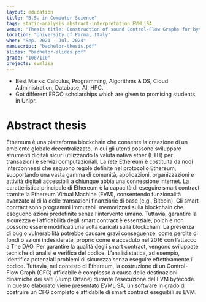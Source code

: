 ```yaml
---
layout: education
title: "B.S. in Computer Science"
tags: static-analysis abstract-interpretation EVMLiSA
venue: "Thesis title: Construction of sound Control‑Flow Graphs for bytecode EVM."
location: "University of Parma, Italy"
when: "Sep. 2021 ‑ Jul. 2024"
manuscript: "bachelor-thesis.pdf"
slides: "bachelor-slides.pdf"
grade: "108/110"
projects: evmlisa
---
```


* Best Marks: Calculus, Programming, Algorithms & DS, Cloud Administration, Database, AI, HPC.
* Got different ERGO scholarships which are given to promising students in Unipr.

# Abstract thesis
Ethereum è una piattaforma blockchain che consente la creazione di un ambiente globale decentralizzato, in cui gli utenti possono sviluppare strumenti digitali sicuri utilizzando la valuta nativa ether (ETH) per transazioni e servizi computazionali.
La rete Ethereum è costituita da nodi interconnessi che seguono regole definite nel protocollo Ethereum, supportando una vasta gamma di comunità, applicazioni, organizzazioni e attività digitali accessibili a chiunque abbia una connessione internet.
La caratteristica principale di Ethereum è la capacità di eseguire smart contract tramite la Ethereum Virtual Machine (EVM), consentendo funzionalità avanzate al di là delle transazioni finanziarie di base (e.g., Bitcoin). Gli smart contract sono programmi immutabili memorizzati sulla blockchain che eseguono azioni predefinite senza l’intervento umano.
Tuttavia, garantire la sicurezza e l’affidabilità degli smart contract è essenziale, poich ́e non possono essere modificati una volta caricati sulla blockchain. La presenza di bug o vulnerabilità potrebbe causare gravi conseguenze, come perdite di fondi o azioni indesiderate, proprio come è accaduto nel 2016 con l’attacco a The DAO.
Per garantire la qualità degli smart contract, vengono sviluppate tecniche di analisi e verifica del codice. L’analisi statica, ad esempio, identifica potenziali problemi di sicurezza senza eseguire effettivamente il codice. Tuttavia, nel contesto di Ethereum, la costruzione di un Control-Flow Graph (CFG) affidabile è complesso a causa delle destinazioni dinamiche dei salti (Jump Orfane) durante l’esecuzione del EVM bytecode.
In questo elaborato viene presentato EVMLiSA, un software in grado di costruire un CFG completo e affidabile di smart contract eseguibili su EVM.

